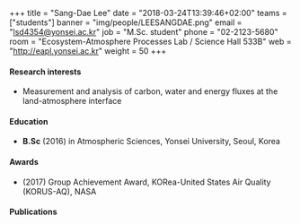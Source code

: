 ﻿+++
title = "Sang-Dae Lee"
date = "2018-03-24T13:39:46+02:00"
teams = ["students"]
banner = "img/people/LEESANGDAE.png"
email = "lsd4354@yonsei.ac.kr"
job = "M.Sc. student"
phone = "02-2123-5680"
room = "Ecosystem-Atmosphere Processes Lab / Science Hall 533B"
web = "http://eapl.yonsei.ac.kr"
weight = 50
+++

#### Research interests
+ Measurement and analysis of carbon, water and energy fluxes at the land-atmosphere interface

#### Education
 + **B.Sc** (2016) in Atmospheric Sciences, Yonsei University, Seoul, Korea

#### Awards
+ (2017) Group Achievement Award, KORea-United States Air Quality (KORUS-AQ), NASA

#### Publications
